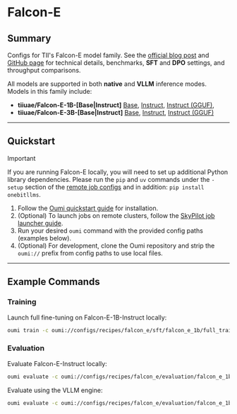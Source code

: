 # Falcon-E

## Summary

Configs for TII's Falcon-E model family. See the [official blog post](https://falcon-lm.github.io/blog/falcon-edge/) and [GitHub page](https://github.com/tiiuae/Falcon-H1) for technical details, benchmarks, **SFT** and **DPO** settings, and throughput comparisons.

All models are supported in both **native** and **VLLM** inference modes. Models in this family include:

* **tiiuae/Falcon-E-1B-\[Base|Instruct]**
  [Base](https://huggingface.co/tiiuae/Falcon-E-1B-Base), [Instruct](https://huggingface.co/tiiuae/Falcon-E-1B-Instruct), [Instruct (GGUF)](https://huggingface.co/tiiuae/Falcon-E-1B-Instruct-GGUF),
* **tiiuae/Falcon-E-3B-\[Base|Instruct]**
  [Base](https://huggingface.co/tiiuae/Falcon-E-3B-Base), [Instruct](https://huggingface.co/tiiuae/Falcon-E-3B-Instruct), [Instruct (GGUF)](https://huggingface.co/tiiuae/Falcon-E-3B-Instruct-GGUF)

---

## Quickstart

> [!IMPORTANT]
> If you are running Falcon-E locally, you will need to set up additional Python library dependencies. Please run the `pip` and `uv` commands under the `-setup` section of the [remote job configs](https://github.com/oumi-ai/oumi/blob/main/configs/recipes/falcon_h1/evaluation/falcon_h1_0_5b/lambda_job.yaml#L36-L43) and in addition: `pip install onebitllms`.

1. Follow the [Oumi quickstart guide](https://oumi.ai/docs/en/latest/get_started/quickstart.html) for installation.
2. (Optional) To launch jobs on remote clusters, follow the [SkyPilot job launcher guide](https://oumi.ai/docs/en/latest/user_guides/launch/launch.html#setup).
3. Run your desired `oumi` command with the provided config paths (examples below).
4. (Optional) For development, clone the Oumi repository and strip the `oumi://` prefix from config paths to use local files.

---

## Example Commands

### Training

Launch full fine-tuning on Falcon-E-1B-Instruct locally:

```bash
oumi train -c oumi://configs/recipes/falcon_e/sft/falcon_e_1b/full_train.yaml
```

### Evaluation

Evaluate Falcon-E-Instruct locally:

```bash
oumi evaluate -c oumi://configs/recipes/falcon_e/evaluation/falcon_e_1b/eval.yaml
```

Evaluate using the VLLM engine:

```bash
oumi evaluate -c oumi://configs/recipes/falcon_e/evaluation/falcon_e_1b/eval.yaml --inference_engine VLLM
```
